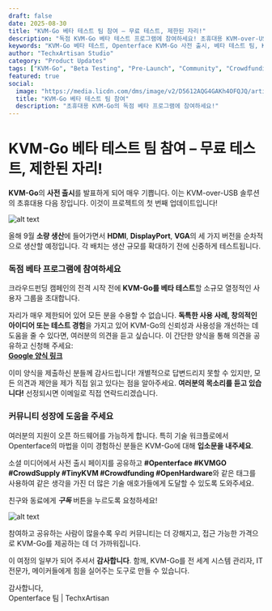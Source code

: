 ```yaml
---
draft: false
date: 2025-08-30
title: "KVM-Go 베타 테스트 팀 참여 – 무료 테스트, 제한된 자리!"
description: "독점 KVM-Go 베타 테스트 프로그램에 참여하세요! 초휴대용 KVM-over-USB 솔루션을 사전 출시하며 HDMI, DisplayPort, VGA 버전을 테스트할 열정적인 사용자를 초대합니다. 메이커, 시스템 관리자, IT 전문가를 위한 제한된 자리입니다."
keywords: "KVM-Go 베타 테스트, Openterface KVM-Go 사전 출시, 베타 테스트 팀, KVM-over-USB, 초휴대용 KVM, HDMI DisplayPort VGA, 베타 프로그램 가입, 크라우드펀딩 사전 출시, 오픈 하드웨어, 커뮤니티 테스트, TechxArtisan"
author: "TechxArtisan Studio"
category: "Product Updates"
tags: ["KVM-Go", "Beta Testing", "Pre-Launch", "Community", "Crowdfunding"]
featured: true
social:
  image: "https://media.licdn.com/dms/image/v2/D5612AQG4GAKh4OFQJQ/article-cover_image-shrink_720_1280/B56ZmENNSfG0AI-/0/1758859682191?e=1761782400&v=beta&t=mMtazsJHIO6HLJaEiIcOFQtRiZ5mgEB0JgPCAinTxuQ"
  title: "KVM-Go 베타 테스트 팀 참여"
  description: "초휴대용 KVM-Go의 독점 베타 프로그램에 참여하세요!"
---
```


# KVM-Go 베타 테스트 팀 참여 – 무료 테스트, 제한된 자리!

**KVM-Go**의 **사전 출시**를 발표하게 되어 매우 기쁩니다. 이는 KVM-over-USB 솔루션의 초휴대용 다음 장입니다. 이것이 프로젝트의 첫 번째 업데이트입니다!

![alt text](https://media.licdn.com/dms/image/v2/D5612AQG4GAKh4OFQJQ/article-cover_image-shrink_720_1280/B56ZmENNSfG0AI-/0/1758859682191?e=1761782400&v=beta&t=mMtazsJHIO6HLJaEiIcOFQtRiZ5mgEB0JgPCAinTxuQ)

올해 9월 **소량 생산**에 들어가면서 **HDMI**, **DisplayPort**, **VGA**의 세 가지 버전을 순차적으로 생산할 예정입니다. 각 배치는 생산 규모를 확대하기 전에 신중하게 테스트됩니다.

### 독점 베타 프로그램에 참여하세요

크라우드펀딩 캠페인의 전격 시작 전에 **KVM-Go를 베타 테스트**할 소규모 열정적인 사용자 그룹을 초대합니다.

자리가 매우 제한되어 있어 모든 분을 수용할 수 없습니다. **독특한 사용 사례, 창의적인 아이디어 또는 테스트 경험**을 가지고 있어 KVM-Go의 신뢰성과 사용성을 개선하는 데 도움을 줄 수 있다면, 여러분의 의견을 듣고 싶습니다. 이 간단한 양식을 통해 의견을 공유하고 신청해 주세요:  
[**Google 양식 링크**](https://forms.gle/yaS1F5E5MSo8DWNZ6)

이미 양식을 제출하신 분들께 감사드립니다! 개별적으로 답변드리지 못할 수 있지만, 모든 의견과 제안을 제가 직접 읽고 있다는 점을 알아주세요. **여러분의 목소리를 듣고 있습니다!** 선정되시면 이메일로 직접 연락드리겠습니다.

### 커뮤니티 성장에 도움을 주세요

여러분의 지원이 오픈 하드웨어를 가능하게 합니다. 특히 기술 워크플로에서 Openterface의 마법을 이미 경험하신 분들은 KVM-Go에 대해 **입소문을 내주세요**.

소셜 미디어에서 사전 출시 페이지를 공유하고 **#Openterface #KVMGO #CrowdSupply #TinyKVM #Crowdfunding #OpenHardware**와 같은 태그를 사용하여 같은 생각을 가진 더 많은 기술 애호가들에게 도달할 수 있도록 도와주세요.

친구와 동료에게 ***구독*** 버튼을 누르도록 요청하세요!

![alt text](https://www.crowdsupply.com/img/8e4b/1d3f5064-defa-490c-a3e6-e3f2179b8e4b/kvm-go-product-page-subscribe_jpg_md-xl.jpg)

참여하고 공유하는 사람이 많을수록 우리 커뮤니티는 더 강해지고, 접근 가능한 가격으로 KVM-Go를 제공하는 데 더 가까워집니다.

이 여정의 일부가 되어 주셔서 **감사합니다**. 함께, KVM-Go를 전 세계 시스템 관리자, IT 전문가, 메이커들에게 힘을 실어주는 도구로 만들 수 있습니다.

감사합니다,  
Openterface 팀 | TechxArtisan

